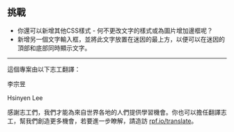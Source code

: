 ## 挑戰

* 你還可以新增其他CSS樣式 - 何不更改文字的樣式或為圖片增加邊框呢？
* 新增另一個文字輸入框，並將此文字放置在迷因的最上方，以便可以在迷因的頂部和底部同時顯示文字。


***
這個專案由以下志工翻譯：

李宗昱

Hsinyen Lee

感謝志工們，我們才能為來自世界各地的人們提供學習機會。你也可以擔任翻譯志工，幫我們創造更多機會，若要進一步瞭解，請造訪 [rpf.io/translate](https://rpf.io/translate)。